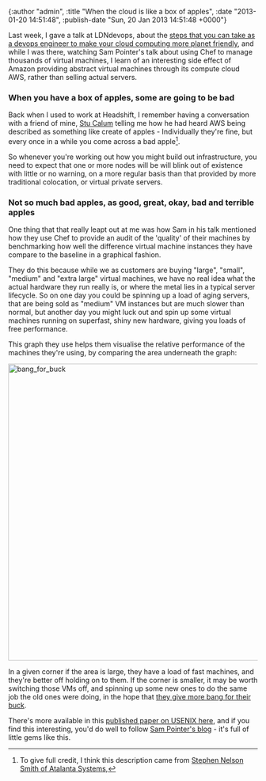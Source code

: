 

{:author "admin", :title "When the cloud is like a box of apples", :date "2013-01-20 14:51:48", :publish-date "Sun, 20 Jan 2013 14:51:48 +0000"}



<!-- content below -->

Last week, I gave a talk at LDNdevops, about the [steps that you can take as a devops engineer to make your cloud computing more planet friendly][1], and while I was there, watching Sam Pointer's talk about using Chef to manage thousands of virtual machines, I learn of an interesting side effect of Amazon providing abstract virtual machines through its compute cloud AWS, rather than selling actual servers.

### When you have a box of apples, some are going to be bad

Back when I used to work at Headshift, I remember having a conversation with a friend of mine, [Stu Calum][2] telling me how he had heard AWS being described as something like create of apples - Individually they're fine, but every once in a while you come across a bad apple[^1]. 

So whenever you're working out how you might build out infrastructure, you need to expect that one or more nodes will be will blink out of existence with little or no warning, on a more regular basis than that provided by more traditional colocation, or virtual private servers. 

### Not so much bad apples, as good, great, okay, bad and terrible apples

One thing that that really leapt out at me was how Sam in his talk mentioned how they use Chef to provide an audit of the 'quality' of their machines by benchmarking how well the difference virtual machine instances they have compare to the baseline in a graphical fashion.

They do this because while we as customers are buying "large", "small", "medium" and "extra large" virtual machines, we have no real idea what the actual hardware they run really is, or where the metal lies in a typical server lifecycle. So on one day you could be spinning up a load of aging servers, that are being sold as "medium" VM instances but are much slower than normal, but another day you might luck out and spin up some virtual machines running on superfast, shiny new hardware, giving you loads of free performance.

This graph they use helps them visualise the relative performance of the machines they're using, by comparing the area underneath the graph:

<a href="http://chrisadams.me.uk/wordpress/wp-content/uploads/2013/01/bang_for_buck.png"><img src="http://chrisadams.me.uk/wordpress/wp-content/uploads/2013/01/bang_for_buck.png" alt="bang_for_buck" width="800" height="600" class="alignnone size-full wp-image-861" /></a>


In a given corner if the area is large, they have a load of fast machines, and they're better off holding on to them. If the corner is smaller, it may be worth switching those VMs off, and spinning up some new ones to do the same job the old ones were doing, in the hope that [they give more bang for their buck][4].

There's more available in this [published paper on USENIX here][3], and if you find this interesting, you'd do well to follow [Sam Pointer's blog][6] - it's full of little gems like this.



[^1]: To give full credit, I think this description came from [Stephen Nelson Smith of Atalanta Systems][5],



[1]: http://lanyrd.com/2013/ldndevops-january/sccfwf
[2]: http://www.headshift.com/our-blog/author/stuart-cullum
[3]: https://www.usenix.org/system/files/conference/hotcloud12/hotcloud12-final40.pdf
[4]: http://blog.sam-pointer.com/2013/01/10/bang-for-your-buck-on-amazon-ec2
[5]: http://atalanta-systems.com/
[6]: http://blog.sam-pointer.com/

